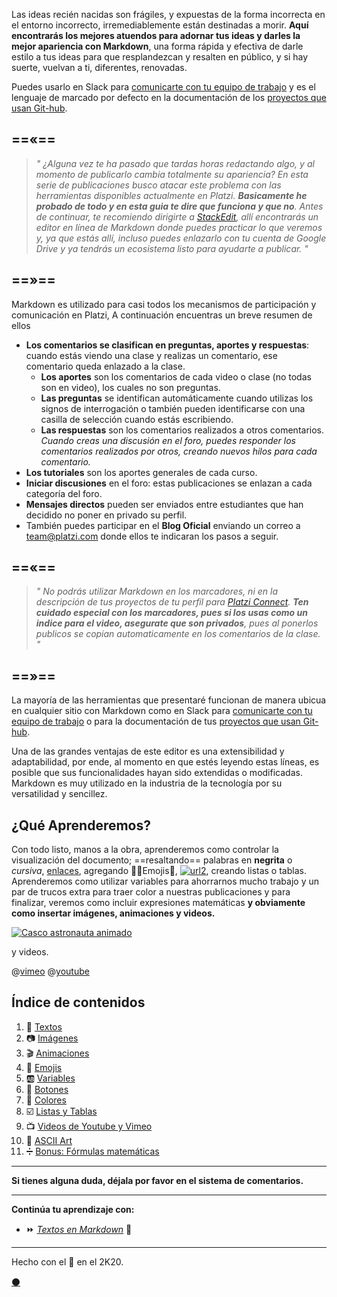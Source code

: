 


Las ideas recién nacidas son frágiles, y expuestas de la forma incorrecta en el entorno incorrecto, irremediablemente están destinadas a morir. **Aquí encontrarás los mejores atuendos para adornar tus ideas y darles la mejor apariencia con Markdown**, una forma rápida y efectiva de darle estilo a tus ideas para que resplandezcan y resalten en público, y si hay suerte, vuelvan a ti, diferentes, renovadas. 


Puedes usarlo en Slack para [comunicarte con tu equipo de trabajo](https://platzi.com/clases/slack/ "Curso de Comunicación Online con Slack") y es el lenguaje de marcado por defecto en la documentación de los [proyectos que usan Git-hub](https://platzi.com/clases/git-github/ "Curso Profesional de Git y GitHub").  


==«==
---
> _" ¿Alguna vez te ha pasado que tardas horas redactando algo, y al momento de publicarlo cambia totalmente su apariencia? En esta serie de publicaciones busco atacar este problema con las herramientas disponibles actualmente en Platzi. **Basicamente he probado de todo y en esta guia te dire que funciona y que no**.  Antes de continuar, te recomiendo dirigirte a [StackEdit](https://stackedit.io/app#), allí encontrarás  un editor en línea de Markdown donde puedes practicar lo que veremos y, ya que estás allí, incluso puedes enlazarlo con tu cuenta de Google Drive y ya tendrás un ecosistema listo para ayudarte a publicar. "_

==»==
---



Markdown es utilizado para casi todos los mecanismos de participación y comunicación en Platzi, A continuación encuentras un breve resumen de ellos 

* **Los comentarios se clasifican en preguntas, aportes y respuestas**: cuando estás viendo una clase y realizas un comentario, ese comentario queda enlazado a la clase.  
    * **Los aportes** son los comentarios de cada video o clase (no todas son en video), los cuales no son preguntas.
  * **Las preguntas** se identifican automáticamente cuando utilizas los signos de interrogación o también pueden identificarse con una casilla de selección cuando estás escribiendo.
  * **Las respuestas** son los comentarios realizados a otros comentarios. _Cuando creas una discusión en el foro, puedes responder los comentarios realizados por otros, creando nuevos hilos para cada comentario._
* **Los tutoriales** son los aportes generales de cada curso.
* **Iniciar discusiones** en el foro: estas publicaciones se enlazan a cada categoría del foro.
* **Mensajes directos** pueden ser enviados entre estudiantes que han decidido no poner en privado su perfil.
* También puedes participar en el **Blog Oficial** enviando un correo a team@platzi.com donde ellos te indicaran los pasos a seguir.

==«==
---


> _" No podrás utilizar Markdown en los marcadores, ni en la descripción de tus proyectos de tu perfil para [Platzi Connect](https://platzi.com/empleos/). **Ten cuidado especial con los marcadores, pues si los usas como un indice para el video, asegurate que son privados**, pues al ponerlos publicos se copian automaticamente en los comentarios de la clase. "_ 


==»==
---
La mayoría de las herramientas que presentaré funcionan de manera ubicua en cualquier sitio con Markdown como en Slack para [comunicarte con tu equipo de trabajo](https://platzi.com/clases/slack/ "Curso de Comunicación Online con Slack") o para la documentación de tus [proyectos que usan Git-hub](https://platzi.com/clases/git-github/ "Curso Profesional de Git y GitHub").  

Una de las grandes ventajas de este editor es una extensibilidad y adaptabilidad, por ende, al momento en que estés leyendo estas líneas, es posible que sus funcionalidades hayan sido extendidas o modificadas. Markdown es muy utilizado en la industria de la tecnología por su versatilidad y sencillez. 

## ¿Qué Aprenderemos?

 Con todo listo, manos a la obra, aprenderemos como controlar la visualización del documento; ==resaltando== palabras en **negrita** o _cursiva_, [enlaces](), agregando 👨‍🚀Emojis🚀,  [![url2](https://via.placeholder.com/75x25/98ca3f/444?text=Botones "Código Fuente del artículo Imágenes")](https://drive.google.com/file/d/1x6TACRmABiGQdZbztIdMi73wMINwOta5/view?usp=sharing), creando listas o tablas. Aprenderemos como utilizar variables para ahorrarnos mucho trabajo y un par de trucos extra para traer color a nuestras publicaciones y para finalizar, veremos como incluir expresiones matemáticas **y obviamente como insertar imágenes, animaciones y videos.** 


[![Casco astronauta animado](https://i.imgur.com/b1kbwbR.gif)](https://platzi.com/cursos "Nunca pares de aprender")



y videos.

@[vimeo](427943407|https://vimeo.com/427943407/) @[youtube]( ZYmIUiK8ZQI|https://www.youtube.com/watch?v=ZYmIUiK8ZQI)


## Índice de contenidos


1. 📖 [Textos](https://platzi.com/comunidad/textos-en-markdown/ "Textos en Markdown") 
1. 📷 [Imágenes](https://platzi.com/comunidad/imagenes-en-markdown/ "Imágenes en Markdown") 
1. 🎬 [Animaciones](https://platzi.com/comunidad/animaciones-en-markdown/ "Animaciones en Markdown") 
1. 🍕 [Emojis](https://platzi.com/comunidad/emojis-en-markdown/ "Emojis en Markdown") 
1. 🆎 [Variables](https://platzi.com/comunidad/variables-en-markdown/ "Variables en Markdown") 
1. 🔲 [Botones](https://platzi.com/comunidad/botones-en-markdown/ "Botones en Markdown") 
1. 🌈 [Colores](https://platzi.com/comunidad/colores-en-markdown/ "Colores en Markdown") 
1. ☑️ [Listas y Tablas](https://platzi.com/comunidad/listas-y-tablas-en-markdown/ "Listas y Tablas en Markdown") 
1. 📺 [Videos de Youtube y Vimeo](https://platzi.com/comunidad/videos-de-youtube-y-vimeo-en-markdown/ "Videos de Youtube y Vimeo en Markdown") 
1. 🔣 [ASCII Art](https://platzi.com/comunidad/ascii-art-en-markdown/ "ASCII Art en Markdown") 
1. ➗ [Bonus: Fórmulas matemáticas](https://platzi.com/comunidad/bonus-formulas-matematicas-en-markdown "Bonus: Fórmulas matemáticas en Markdown") 

---

**Si tienes alguna duda, déjala por favor en el sistema de comentarios.**

 ---


**Continúa tu aprendizaje con:**

* ⏩ [_Textos en Markdown_](https://platzi.com/comunidad/textos-en-markdown) 📖

---

Hecho con el 💚 en el 2K20. 

[⚫](https://drive.google.com/file/d/14XYLhP6wRvaxRXHe6W5zcT03HGUbVV6i/view?usp=sharing "Código fuente de esta página")
